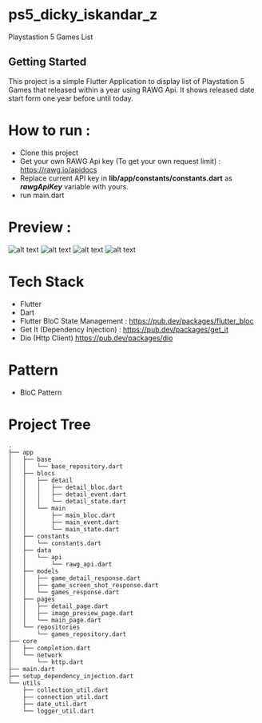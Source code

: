 # ps5_dicky_iskandar_z

Playstastion 5 Games List

## Getting Started

This project is a simple Flutter Application to display list of Playstation 5 Games that released within a year using RAWG Api. It shows released date start form one year before until today.

# How to run :
- Clone this project
- Get your own RAWG Api key (To get your own request limit) : https://rawg.io/apidocs
- Replace current API key in **lib/app/constants/constants.dart** as ***rawgApiKey*** variable with yours.
- run main.dart

# Preview :
![alt text](https://raw.githubusercontent.com/dickiezulkarnaen/ps5_dicky_iskandar_z/main/assets/screenshots/ss1.png?token=GHSAT0AAAAAAB42GYTT7IFWQO26OE73WQH2Y5SHYUA)
![alt text](https://raw.githubusercontent.com/dickiezulkarnaen/ps5_dicky_iskandar_z/main/assets/screenshots/ss2.png?token=GHSAT0AAAAAAB42GYTT7IFWQO26OE73WQH2Y5SHYUA)
![alt text](https://raw.githubusercontent.com/dickiezulkarnaen/ps5_dicky_iskandar_z/main/assets/screenshots/ss1.png?token=GHSAT0AAAAAAB42GYTT7IFWQO26OE73WQH2Y5SHYUA)
![alt text](https://raw.githubusercontent.com/dickiezulkarnaen/ps5_dicky_iskandar_z/main/assets/screenshots/ss1.png?token=GHSAT0AAAAAAB42GYTT7IFWQO26OE73WQH2Y5SHYUA)

# Tech Stack
- Flutter
- Dart
- Flutter BloC State Management : https://pub.dev/packages/flutter_bloc
- Get It (Dependency Injection) : https://pub.dev/packages/get_it
- Dio (Http Client) https://pub.dev/packages/dio

# Pattern
- BloC Pattern

# Project Tree

```
.
├── app
│   ├── base
│   │   └── base_repository.dart
│   ├── blocs
│   │   ├── detail
│   │   │   ├── detail_bloc.dart
│   │   │   ├── detail_event.dart
│   │   │   └── detail_state.dart
│   │   └── main
│   │       ├── main_bloc.dart
│   │       ├── main_event.dart
│   │       └── main_state.dart
│   ├── constants
│   │   └── constants.dart
│   ├── data
│   │   └── api
│   │       └── rawg_api.dart
│   ├── models
│   │   ├── game_detail_response.dart
│   │   ├── game_screen_shot_response.dart
│   │   └── games_response.dart
│   ├── pages
│   │   ├── detail_page.dart
│   │   ├── image_preview_page.dart
│   │   └── main_page.dart
│   └── repositories
│       └── games_repository.dart
├── core
│   ├── completion.dart
│   └── network
│       └── http.dart
├── main.dart
├── setup_dependency_injection.dart
└── utils
    ├── collection_util.dart
    ├── connection_util.dart
    ├── date_util.dart
    └── logger_util.dart
```